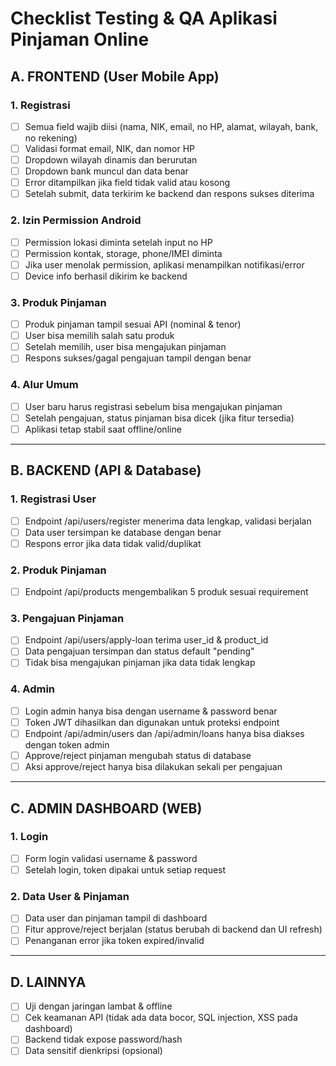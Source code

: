 # Checklist Testing & QA Aplikasi Pinjaman Online

## A. FRONTEND (User Mobile App)

### 1. Registrasi
- [ ] Semua field wajib diisi (nama, NIK, email, no HP, alamat, wilayah, bank, no rekening)
- [ ] Validasi format email, NIK, dan nomor HP
- [ ] Dropdown wilayah dinamis dan berurutan
- [ ] Dropdown bank muncul dan data benar
- [ ] Error ditampilkan jika field tidak valid atau kosong
- [ ] Setelah submit, data terkirim ke backend dan respons sukses diterima

### 2. Izin Permission Android
- [ ] Permission lokasi diminta setelah input no HP
- [ ] Permission kontak, storage, phone/IMEI diminta
- [ ] Jika user menolak permission, aplikasi menampilkan notifikasi/error
- [ ] Device info berhasil dikirim ke backend

### 3. Produk Pinjaman
- [ ] Produk pinjaman tampil sesuai API (nominal & tenor)
- [ ] User bisa memilih salah satu produk
- [ ] Setelah memilih, user bisa mengajukan pinjaman
- [ ] Respons sukses/gagal pengajuan tampil dengan benar

### 4. Alur Umum
- [ ] User baru harus registrasi sebelum bisa mengajukan pinjaman
- [ ] Setelah pengajuan, status pinjaman bisa dicek (jika fitur tersedia)
- [ ] Aplikasi tetap stabil saat offline/online

---

## B. BACKEND (API & Database)

### 1. Registrasi User
- [ ] Endpoint /api/users/register menerima data lengkap, validasi berjalan
- [ ] Data user tersimpan ke database dengan benar
- [ ] Respons error jika data tidak valid/duplikat

### 2. Produk Pinjaman
- [ ] Endpoint /api/products mengembalikan 5 produk sesuai requirement

### 3. Pengajuan Pinjaman
- [ ] Endpoint /api/users/apply-loan terima user_id & product_id
- [ ] Data pengajuan tersimpan dan status default "pending"
- [ ] Tidak bisa mengajukan pinjaman jika data tidak lengkap

### 4. Admin
- [ ] Login admin hanya bisa dengan username & password benar
- [ ] Token JWT dihasilkan dan digunakan untuk proteksi endpoint
- [ ] Endpoint /api/admin/users dan /api/admin/loans hanya bisa diakses dengan token admin
- [ ] Approve/reject pinjaman mengubah status di database
- [ ] Aksi approve/reject hanya bisa dilakukan sekali per pengajuan

---

## C. ADMIN DASHBOARD (WEB)

### 1. Login
- [ ] Form login validasi username & password
- [ ] Setelah login, token dipakai untuk setiap request

### 2. Data User & Pinjaman
- [ ] Data user dan pinjaman tampil di dashboard
- [ ] Fitur approve/reject berjalan (status berubah di backend dan UI refresh)
- [ ] Penanganan error jika token expired/invalid

---

## D. LAINNYA

- [ ] Uji dengan jaringan lambat & offline
- [ ] Cek keamanan API (tidak ada data bocor, SQL injection, XSS pada dashboard)
- [ ] Backend tidak expose password/hash
- [ ] Data sensitif dienkripsi (opsional)